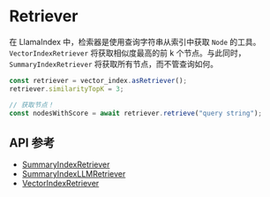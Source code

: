 # Retriever

在 LlamaIndex 中，检索器是使用查询字符串从索引中获取 `Node` 的工具。`VectorIndexRetriever` 将获取相似度最高的前 k 个节点。与此同时，`SummaryIndexRetriever` 将获取所有节点，而不管查询如何。

```typescript
const retriever = vector_index.asRetriever();
retriever.similarityTopK = 3;

// 获取节点！
const nodesWithScore = await retriever.retrieve("query string");
```

## API 参考

- [SummaryIndexRetriever](../../api/classes/SummaryIndexRetriever.md)
- [SummaryIndexLLMRetriever](../../api/classes/SummaryIndexLLMRetriever.md)
- [VectorIndexRetriever](../../api/classes/VectorIndexRetriever.md)
